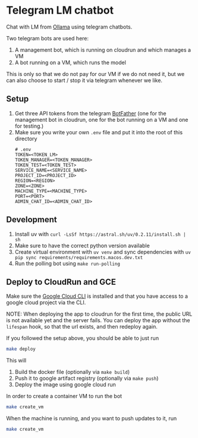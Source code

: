 # Telegram LM chatbot

Chat with LM from [Ollama](https://ollama.com/) using telegram chatbots.

Two telegram bots are used here:
1. A management bot, which is running on cloudrun and which manages a VM
2. A bot running on a VM, which runs the model

This is only so that we do not pay for our VM if we do not need it, but we can also choose to start / stop it via telegram whenever we like.

## Setup

1. Get three API tokens from the telegram [BotFather](https://t.me/BotFather) (one for the management bot in cloudrun, one for the bot running on a VM and one for testing.)
2. Make sure you write your own `.env` file and put it into the root of this directory
    ```
    # .env
    TOKEN=<TOKEN_LM>
    TOKEN_MANAGER=<TOKEN_MANAGER>
    TOKEN_TEST=<TOKEN_TEST>
    SERVICE_NAME=<SERVICE_NAME>
    PROJECT_ID=<PROJECT_ID>
    REGION=<REGION>
    ZONE=<ZONE>
    MACHINE_TYPE=<MACHINE_TYPE>
    PORT=<PORT>
    ADMIN_CHAT_ID=<ADMIN_CHAT_ID>
    ```

## Development

1. Install uv with `curl -LsSf https://astral.sh/uv/0.2.11/install.sh | sh`
2. Make sure to have the correct python version available
3. Create virtual environment with `uv venv` and sync dependencies with `uv pip sync requirements/requirements.macos.dev.txt`
4. Run the polling bot using `make run-polling`

## Deploy to CloudRun and GCE
Make sure the [Google Cloud CLI](https://cloud.google.com/sdk/docs/install) is installed and that you have access to a google cloud project via the CLI.

NOTE: When deploying the app to cloudrun for the first time, the public URL is not available yet and the server fails.
You can deploy the app without the `lifespan` hook, so that the url exists, and then redeploy again.

If you followed the setup above, you should be able to just run
```bash
make deploy
```
This will
1. Build the docker file (optionally via `make build`)
2. Push it to google artifact registry (optionally via `make push`)
3. Deploy the image using google cloud run


In order to create a container VM to run the bot
```bash
make create_vm
```

When the machine is running, and you want to push updates to it, run
```bash
make create_vm
```
